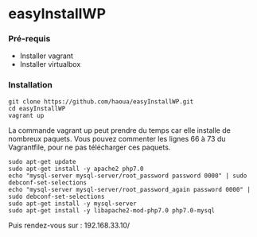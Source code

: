 # easyInstallWP

### Pré-requis
* Installer vagrant
* Installer virtualbox

### Installation

```
git clone https://github.com/haoua/easyInstallWP.git
cd easyInstallWP
vagrant up
```

La commande vagrant up peut prendre du temps car elle installe de nombreux paquets.
Vous pouvez commenter les lignes 66 à 73 du Vagrantfile, pour ne pas télécharger ces paquets.
```
sudo apt-get update
sudo apt-get install -y apache2 php7.0
echo "mysql-server mysql-server/root_password password 0000" | sudo debconf-set-selections
echo "mysql-server mysql-server/root_password_again password 0000" | sudo debconf-set-selections
sudo apt-get install -y mysql-server
sudo apt-get install -y libapache2-mod-php7.0 php7.0-mysql
```
Puis rendez-vous sur : 192.168.33.10/